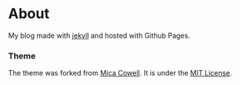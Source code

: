 # About

My blog made with [jekyll](http://jekyllrb.com) and hosted with Github Pages.

### Theme
The theme was forked from [Mica Cowell](https://github.com/getmicah/getmicah.github.io). It is under the [MIT License](https://raw.githubusercontent.com/getmicah/getmicah.github.io/master/LICENSE).
